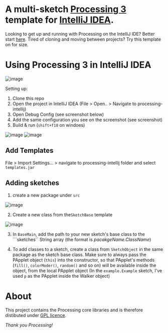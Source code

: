 # A multi-sketch [Processing 3](https://processing.org) template for [IntelliJ IDEA](https://www.jetbrains.com/idea/).

Looking to get up and running with Processing on the IntelliJ IDE? Better start [here](https://github.com/mkj-is/processing-intellij).
Tired of cloning and moving between projects? Try this template on for size. 

# Using Processing 3 in IntelliJ IDEA

![image](https://user-images.githubusercontent.com/7855659/47369190-70038800-d6e3-11e8-9ae0-1090784ca0e0.png)

Setting up:

1. Clone this repo 
1. Open the project in IntelliJ IDEA (File > Open.. > Navigate to processing-intellij)
1. Open Debug Config (see screenshot below)
1. Add the same configuration you see on the screenshot (see screenshot)
1. Build & run (```shift+f10``` on windoes)

![image](https://user-images.githubusercontent.com/7855659/47367486-0766dc00-d6e0-11e8-9369-331faebfd56e.png)
![image](https://user-images.githubusercontent.com/7855659/47367738-9673f400-d6e0-11e8-8f16-3172a619b2d5.png)

## Add Templates

File > Import Settings... > navigate to processing-intellij folder and select ```templates.jar```

## Adding sketches

1. create a new package under ```src```

![image](https://user-images.githubusercontent.com/7855659/47368102-4f3a3300-d6e1-11e8-92d4-f3577c1173c8.png)

2. Create a new class from the```SketchBase``` template

![image](https://user-images.githubusercontent.com/7855659/47368253-93c5ce80-d6e1-11e8-8081-f20c253e7f75.png)

3. In ```BaseMain```, add the path to your new sketch's base class to the ```sketches`` String array (the format is _pacakgeName.ClassName_)

4. To add classes to a sketch, create a class from ```SketchObject``` in the same package as the sketch base class. Make sure to always pass the PApplet object (```this```) into the constructor, so that PApplet's methods (```fill()```, `colorModer()`, `random()` and so on) will be available inside the object, from the local PApplet object (In the `example.Example` sketch, I've used `p` as the PApplet inside the Walker object) 

# About

This project contains the Processing core libraries and is therefore distibuted under [GPL licence](LICENSE.md).

*Thank you Processing!*
